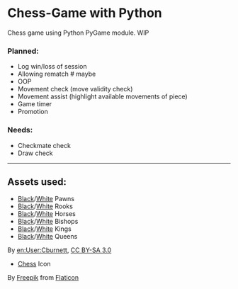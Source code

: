 # Chess-Game with Python

Chess game using Python PyGame module. WIP

### Planned:
- Log win/loss of session
- Allowing rematch # maybe
- OOP
- Movement check (move validity check)
- Movement assist (highlight available movements of piece)
- Game timer
- Promotion

### Needs:
- Checkmate check
- Draw check

--------------------------------------------------------------

## Assets used:
- [Black][1]/[White][2] Pawns
- [Black][3]/[White][4] Rooks
- [Black][5]/[White][6] Horses
- [Black][7]/[White][8] Bishops
- [Black][9]/[White][10] Kings
- [Black][11]/[White][12] Queens

By [en:User:Cburnett](https://en.wikipedia.org/wiki/User:Cburnett), [CC BY-SA 3.0](https://creativecommons.org/licenses/by-sa/3.0)
- [Chess][13] Icon

By [Freepik](https://www.flaticon.com/authors/freepik) from [Flaticon](https://www.flaticon.com/)

[1]: <https://commons.wikimedia.org/w/index.php?curid=20363782>
[2]: <https://commons.wikimedia.org/w/index.php?curid=20363783>
[3]: <https://commons.wikimedia.org/w/index.php?curid=20363786>
[4]: <https://commons.wikimedia.org/w/index.php?curid=20363775>
[5]: <https://commons.wikimedia.org/w/index.php?curid=20363780>
[6]: <https://commons.wikimedia.org/w/index.php?curid=20363781>
[7]: <https://commons.wikimedia.org/w/index.php?curid=20363776>
[8]: <https://commons.wikimedia.org/w/index.php?curid=20363777>
[9]: <https://commons.wikimedia.org/w/index.php?curid=20363778>
[10]: <https://commons.wikimedia.org/w/index.php?curid=20363779>
[11]: <https://commons.wikimedia.org/w/index.php?curid=20363784>
[12]: <https://commons.wikimedia.org/w/index.php?curid=20363785>
[13]: <https://www.flaticon.com/free-icon/chess-piece_2964865>
